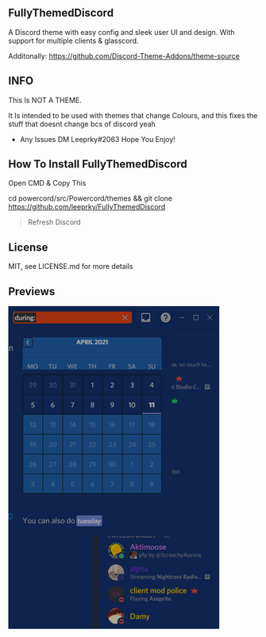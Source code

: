 ## FullyThemedDiscord
A Discord theme with easy config and sleek user UI and design. With support for multiple clients & glasscord.

Additonally: https://github.com/Discord-Theme-Addons/theme-source

## INFO

This Is NOT A THEME.

It Is intended to be used with themes that change Colours, and this fixes the stuff that doesnt change bcs of discord yeah

- Any Issues DM Leeprky#2063
  Hope You Enjoy!

## How To Install FullyThemedDiscord

Open CMD & Copy This

cd powercord/src/Powercord/themes && git clone https://github.com/leeprky/FullyThemedDiscord

> Refresh Discord

## License

MIT, see LICENSE.md for more details

## Previews

![preview](./previews/FullyThemedDiscord.png)
